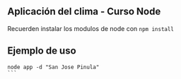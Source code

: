 ## Aplicación del clima - Curso Node

Recuerden instalar los modulos de node con ```npm install```

## Ejemplo de uso
````
node app -d "San Jose Pinula"
```